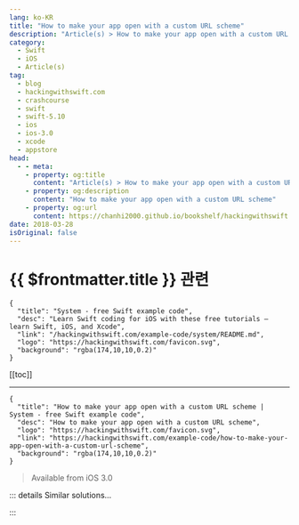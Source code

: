 ```yaml
---
lang: ko-KR
title: "How to make your app open with a custom URL scheme"
description: "Article(s) > How to make your app open with a custom URL scheme"
category:
  - Swift
  - iOS
  - Article(s)
tag: 
  - blog
  - hackingwithswift.com
  - crashcourse
  - swift
  - swift-5.10
  - ios
  - ios-3.0
  - xcode
  - appstore
head:
  - - meta:
    - property: og:title
      content: "Article(s) > How to make your app open with a custom URL scheme"
    - property: og:description
      content: "How to make your app open with a custom URL scheme"
    - property: og:url
      content: https://chanhi2000.github.io/bookshelf/hackingwithswift.com/example-code/how-to-make-your-app-open-with-a-custom-url-scheme.html
date: 2018-03-28
isOriginal: false
---
```


# {{ $frontmatter.title }} 관련

```component VPCard
{
  "title": "System - free Swift example code",
  "desc": "Learn Swift coding for iOS with these free tutorials – learn Swift, iOS, and Xcode",
  "link": "/hackingwithswift.com/example-code/system/README.md",
  "logo": "https://hackingwithswift.com/favicon.svg",
  "background": "rgba(174,10,10,0.2)"
}
```

[[toc]]

---

```component VPCard
{
  "title": "How to make your app open with a custom URL scheme | System - free Swift example code",
  "desc": "How to make your app open with a custom URL scheme",
  "logo": "https://hackingwithswift.com/favicon.svg",
  "link": "https://hackingwithswift.com/example-code/how-to-make-your-app-open-with-a-custom-url-scheme",
  "background": "rgba(174,10,10,0.2)"
}
```

> Available from iOS 3.0

<!-- TODO: 작성 -->

<!-- 
Custom URL schemes allow your app to be launched from anywhere else in the system, but you can also use them to query which of your other apps are installed and even pass data.

To register your custom URL scheme, go to your project settings, select your target, then go to the Info tab. Underneath the rows from your Info.plist file are Document Types, Exported UTIs, Imported UTIs, and URL Types – you need to open that last disclosure indicator.

There are a selection of properties you can add for each URL type you add, but really you only need two: an identifier that is unique to your app and that URL, plus the URL scheme that should be used. For identifier enter “com.yourcompany.yourapp.yoururl”, e.g. com.apple.pages.open, and for URL schemes enter just the part you want before “://“, e.g. you should enter “myapp” if you want to use “myapp://“.

That’s enough to make your app launch when that URL is triggered, so now you just need to respond to a URL. iOS will call a particular method on your app delegate whenever a URL is passed in by the system, so you’ll probably want to send that on to a view controller of your choosing.

Here’s some code to print out the URL:

```swift
func application(_ app: UIApplication, open url: URL, options: [UIApplication.OpenURLOptionsKey : Any] = [:]) -> Bool {
    print(url)
    return true
}
```

-->

::: details Similar solutions…

<!--
/example-code/system/how-to-run-code-when-your-app-is-terminated">How to run code when your app is terminated 
/example-code/system/how-to-open-a-url-in-safari">How to open a URL in Safari 
/example-code/uikit/how-to-localize-your-ios-app">How to localize your iOS app 
/example-code/uikit/how-to-change-your-app-icon-dynamically-with-setalternateiconname">How to change your app icon dynamically with setAlternateIconName() 
/quick-start/swiftui/how-to-open-a-new-window">How to open a new window</a>
-->

:::

